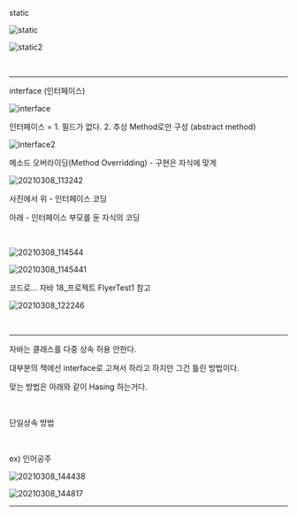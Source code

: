 static

![static](https://user-images.githubusercontent.com/78403443/121761487-13428d80-cb6b-11eb-86ad-61527e214845.png)

![static2](https://user-images.githubusercontent.com/78403443/121761501-22294000-cb6b-11eb-942a-a24d77c19841.png)

<br/>

---

interface (인터페이스)

![interface](https://user-images.githubusercontent.com/78403443/121761510-33724c80-cb6b-11eb-90b7-da0b7da31346.png)

인터페이스 = 1. 필드가 없다. 2. 추상 Method로만 구성 (abstract method) 

![interface2](https://user-images.githubusercontent.com/78403443/121761537-4edd5780-cb6b-11eb-8529-4fdd24efd8a6.png)

메소드 오버라이딩(Method Overridding) - 구현은 자식에 맞게

![20210308_113242](https://user-images.githubusercontent.com/78403443/121761557-76342480-cb6b-11eb-8c3e-6433e10e9b6c.png)

사진에서 위 - 인터페이스 코딩

아래 - 인터페이스 부모를 둔 자식의 코딩

<br/>

![20210308_114544](https://user-images.githubusercontent.com/78403443/121761580-9e238800-cb6b-11eb-8ffb-1b4119475f4e.png)

![20210308_1145441](https://user-images.githubusercontent.com/78403443/121761587-aa0f4a00-cb6b-11eb-82d2-e2a36943674a.png)

코드로... 자바 18_프로젝트 FlyerTest1 참고

![20210308_122246](https://user-images.githubusercontent.com/78403443/121761594-bb585680-cb6b-11eb-9ed5-f2722d1d85ba.png)

<br/>

---

자바는 클래스를 다중 상속 허용 안한다. 

대부분의 책에선 interface로 고쳐서 하라고 하지만 그건 틀린 방법이다. 

맞는 방법은 아래와 같이 Hasing 하는거다.

<br/>

단일상속 방법

<br/>

ex) 인어공주

![20210308_144438](https://user-images.githubusercontent.com/78403443/121761616-d88d2500-cb6b-11eb-8325-e84ec869d279.png)

![20210308_144817](https://user-images.githubusercontent.com/78403443/121761625-e2af2380-cb6b-11eb-944d-76c763d8f40e.png)

---
